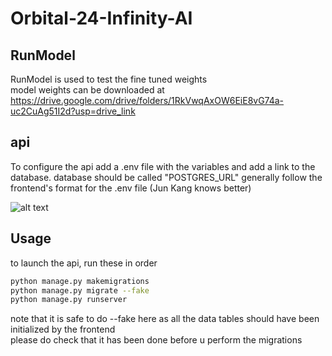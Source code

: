 # Orbital-24-Infinity-AI

## RunModel
RunModel is used to test the fine tuned weights  
model weights can be downloaded at https://drive.google.com/drive/folders/1RkVwqAxOW6EiE8vG74a-uc2CuAg51I2d?usp=drive_link

## api
To configure the api add a .env file with the variables and add a link to the database.
database should be called "POSTGRES_URL"
generally follow the frontend's format for the .env file (Jun Kang knows better)

![alt text](https://github.com/neohengkai/Orbital-24-Infinity-AI-dev/blob/main/InfinityGuy.jpg)

## Usage
to launch the api, run these in order

```bash
python manage.py makemigrations
python manage.py migrate --fake
python manage.py runserver
```
note that it is safe to do --fake here as all the data tables should have been initialized by the frontend  
please do check that it has been done before u perform the migrations